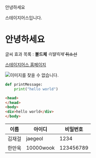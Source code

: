 안녕하세요
<!-- 마크다운 엔터는 엔터 두번 눌러야함. 그리고 여러번 엔터를 눌러도 엔터 한번으로 처리됨 -->
스테이지어스입니다. 

# 안녕하세요
<!-- #을 붙이면 크고 굵어진다. #은 6개까지 붙일 수 있음 -->

글씨 효과 목록 : **볼드체** *이텔릭체* ~~취소선~~

[스테이지어스 홈페이지](https://www.stageus.co.kr)
<!-- 하이퍼링크 -->

![이미지를 찾을 수 없습니다.](https://stageus.co.kr/img/logoBlack.png)
<!-- 느낌표는 이미지 -->

<!-- `는 백틱이다. -->
```python
def printMessage:
    print("hello world")
```

```html
<head>
</head>
<body>
<div>hello world</div>
</body>
```
<!-- |는 파이프라인이다. -->
<!-- ---를 기준으로 위가 제목, 아래가 내용이다. -->
|이름|아이디|비밀번호|
|---|---|---|
|김재걸|jaegeol|1234|
|한만욱|10000wook|123456789|
